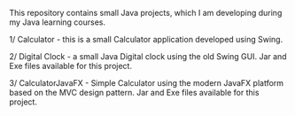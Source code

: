 This repository contains small Java projects, which I am developing
during my Java learning courses.

1/ Calculator - this is a small Calculator application developed using Swing.

2/ Digital Clock - a small Java Digital clock using the old Swing GUI.
Jar and Exe files available for this project.

3/ CalculatorJavaFX - Simple Calculator using the modern JavaFX platform based on the MVC design pattern.
Jar and Exe files available for this project.

